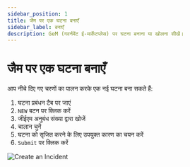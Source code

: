 ```yaml
---
sidebar_position: 1
title: जैम पर एक घटना बनाएँ
sidebar_label: बनाएँ
description: GeM (गवर्नमेंट ई-मार्केटप्लेस) पर घटना बनाना या खोलना सीखें।
---
```


# जैम पर एक घटना बनाएँ
आप नीचे दिए गए चरणों का पालन करके एक नई घटना बना सकते हैं:
1. घटना प्रबंधन टैब पर जाएं
2. `NEW` बटन पर क्लिक करें
3. जीईएम अनुबंध संख्या द्वारा खोजें
4. चालान चुनें
5. घटना को सृजित करने के लिए उपयुक्त कारण का चयन करें
6. `Submit` पर क्लिक करें

![Create an Incident](/img/doc/incidents/create.jpg)